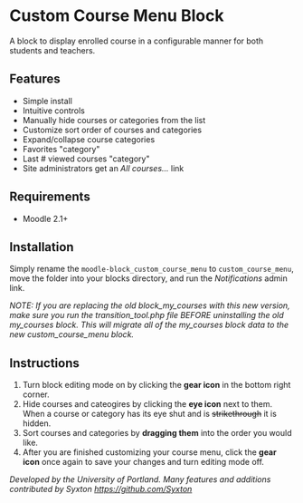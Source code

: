 # Custom Course Menu Block

A block to display enrolled course in a configurable manner for both
students and teachers.

## Features

- Simple install
- Intuitive controls
- Manually hide courses or categories from the list
- Customize sort order of courses and categories
- Expand/collapse course categories
- Favorites "category" 
- Last # viewed courses "category"
- Site administrators get an *All courses...* link

## Requirements

- Moodle 2.1+

## Installation

Simply rename the `moodle-block_custom_course_menu` to `custom_course_menu`, move the folder into your blocks directory, and
run the _Notifications_ admin link.

*NOTE: If you are replacing the old block_my_courses with this new version, make sure you run the transition_tool.php file BEFORE uninstalling the old my_courses block. This will migrate all of the my_courses block data to the new custom_course_menu block.*

## Instructions

1. Turn block editing mode on by clicking the **gear icon** in the bottom right corner.
2. Hide courses and cateogires by clicking the **eye icon** next to them. When a course or category has its eye shut and is ~~strikethrough~~ it is hidden.
3. Sort courses and categories by **dragging them** into the order you would like.
4. After you are finished customizing your course menu, click the **gear icon** once again to save your changes and turn editing mode off.

*Developed by the University of Portland. Many features and additions contributed by Syxton https://github.com/Syxton*
